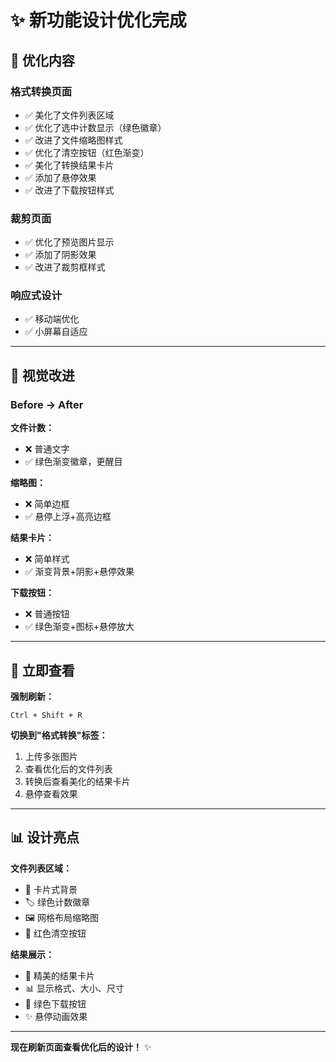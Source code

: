 # ✨ 新功能设计优化完成

## 🎨 优化内容

### **格式转换页面**
- ✅ 美化了文件列表区域
- ✅ 优化了选中计数显示（绿色徽章）
- ✅ 改进了文件缩略图样式
- ✅ 优化了清空按钮（红色渐变）
- ✅ 美化了转换结果卡片
- ✅ 添加了悬停效果
- ✅ 改进了下载按钮样式

### **裁剪页面**
- ✅ 优化了预览图片显示
- ✅ 添加了阴影效果
- ✅ 改进了裁剪框样式

### **响应式设计**
- ✅ 移动端优化
- ✅ 小屏幕自适应

---

## 🚀 视觉改进

### **Before → After**

**文件计数：**
- ❌ 普通文字
- ✅ 绿色渐变徽章，更醒目

**缩略图：**
- ❌ 简单边框
- ✅ 悬停上浮+高亮边框

**结果卡片：**
- ❌ 简单样式
- ✅ 渐变背景+阴影+悬停效果

**下载按钮：**
- ❌ 普通按钮
- ✅ 绿色渐变+图标+悬停放大

---

## 🎯 立即查看

**强制刷新：**
```
Ctrl + Shift + R
```

**切换到"格式转换"标签：**
1. 上传多张图片
2. 查看优化后的文件列表
3. 转换后查看美化的结果卡片
4. 悬停查看效果

---

## 📊 设计亮点

**文件列表区域：**
- 🎨 卡片式背景
- 🏷️ 绿色计数徽章
- 🖼️ 网格布局缩略图
- 🔴 红色清空按钮

**结果展示：**
- 🎴 精美的结果卡片
- 📊 显示格式、大小、尺寸
- 💚 绿色下载按钮
- ✨ 悬停动画效果

---

**现在刷新页面查看优化后的设计！** ✨

